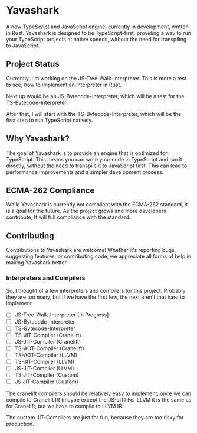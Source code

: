 # Yavashark

A new TypeScript and JavaScript engine, currently in development, written in Rust. Yavashark is designed to be TypeScript-first, providing a way to run your TypeScript projects at native speeds, without the need for transpiling to JavaScript.

## Project Status


Currently, I'm working on the JS-Tree-Walk-Interpreter. This is more a test to see, how to implement an interpreter in Rust.

Next up would be an JS-Bytecode-Interpreter, which will be a test for the TS-Bytecode-Interpreter.

After that, I will start with the TS-Bytecode-Interpreter, which will be the first step to run TypeScript natively.


## Why Yavashark?

The goal of Yavashark is to provide an engine that is optimized for TypeScript. This means you can write your code in TypeScript and run it directly, without the need to transpile it to JavaScript first. This can lead to performance improvements and a simpler development process.

## ECMA-262 Compliance

While Yavashark is currently not compliant with the ECMA-262 standard, it is a goal for the future. As the project grows and more developers contribute, It will full compliance with the standard.

## Contributing

Contributions to Yavashark are welcome! Whether it's reporting bugs, suggesting features, or contributing code, we appreciate all forms of help in making Yavashark better.


### Interpreters and Compilers

So, I thought of a few interpreters and compilers for this project. Probably they are too many, but if we have the first few, the next aren't that hard to implement.

- [ ] JS-Tree-Walk-Interpreter [In Progress]
- [ ] JS-Bytecode-Interpreter
- [ ] TS-Bytecode-Interpreter
- [ ] TS-JIT-Compiler (Cranelift)
- [ ] JS-JIT-Compiler (Cranelift)
- [ ] TS-AOT-Compiler (Cranelift)
- [ ] TS-AOT-Compiler (LLVM)
- [ ] TS-JIT-Compiler (LLVM)
- [ ] JS-JIT-Compiler (LLVM)
- [ ] TS JIT-Compiler (Custom)
- [ ] JS JIT-Compiler (Custom) 

The cranelift compilers should be relatively easy to implement, once we can compile to Cranelift IR (maybe except the JS-JIT)
For LLVM it is the same as for Cranelift, but we have to compile to LLVM IR.

The custom JIT-Compilers are just for fun, because they are too risky for production.